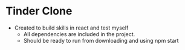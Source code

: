 # Tinder Clone

* Created to build skills in react and test myself
	- All dependencies are included in the project.
	- Should be ready to run from downloading and using npm start
